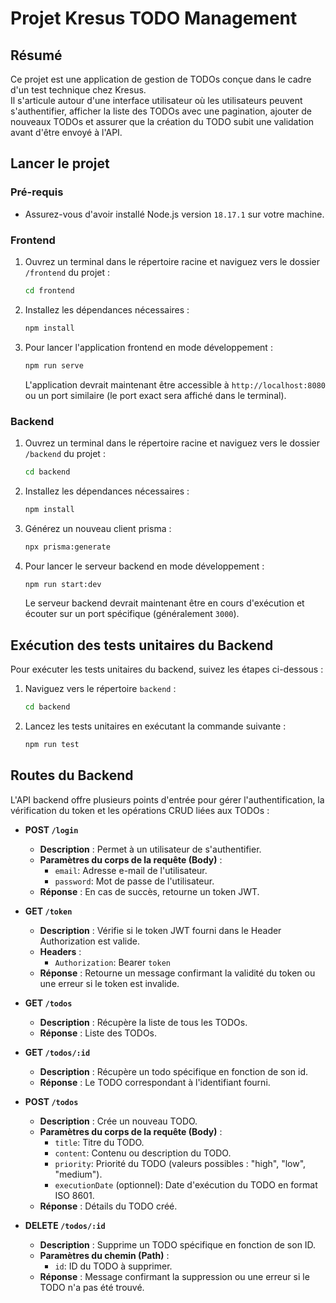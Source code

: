 # Projet Kresus TODO Management

## Résumé

Ce projet est une application de gestion de TODOs conçue dans le cadre d'un test technique chez Kresus.  
Il s'articule autour d'une interface utilisateur où les utilisateurs peuvent s'authentifier, afficher la liste des TODOs avec une pagination, ajouter de nouveaux TODOs et assurer que la création du TODO subit une validation avant d'être envoyé à l'API.

## Lancer le projet

### Pré-requis

- Assurez-vous d'avoir installé Node.js version `18.17.1` sur votre machine.

### Frontend

1. Ouvrez un terminal dans le répertoire racine et naviguez vers le dossier `/frontend` du projet :

   ```bash
   cd frontend
   ```

2. Installez les dépendances nécessaires :

   ```bash
   npm install
   ```

3. Pour lancer l'application frontend en mode développement :

   ```bash
   npm run serve
   ```

   L'application devrait maintenant être accessible à `http://localhost:8080` ou un port similaire (le port exact sera affiché dans le terminal).

### Backend

1. Ouvrez un terminal dans le répertoire racine et naviguez vers le dossier `/backend` du projet :

   ```bash
   cd backend
   ```

2. Installez les dépendances nécessaires :

   ```bash
   npm install
   ```

3. Générez un nouveau client prisma :

   ```bash
   npx prisma:generate
   ```

4. Pour lancer le serveur backend en mode développement :

   ```bash
   npm run start:dev
   ```

   Le serveur backend devrait maintenant être en cours d'exécution et écouter sur un port spécifique (généralement `3000`).

## Exécution des tests unitaires du Backend

Pour exécuter les tests unitaires du backend, suivez les étapes ci-dessous :

1. Naviguez vers le répertoire `backend` :

   ```bash
   cd backend
   ```

2. Lancez les tests unitaires en exécutant la commande suivante :
   ```bash
   npm run test
   ```

## Routes du Backend

L'API backend offre plusieurs points d'entrée pour gérer l'authentification, la vérification du token et les opérations CRUD liées aux TODOs :

- **POST `/login`**

  - **Description** : Permet à un utilisateur de s'authentifier.
  - **Paramètres du corps de la requête (Body)** :
    - `email`: Adresse e-mail de l'utilisateur.
    - `password`: Mot de passe de l'utilisateur.
  - **Réponse** : En cas de succès, retourne un token JWT.

- **GET `/token`**

  - **Description** : Vérifie si le token JWT fourni dans le Header Authorization est valide.
  - **Headers** :
    - `Authorization`: Bearer `token`
  - **Réponse** : Retourne un message confirmant la validité du token ou une erreur si le token est invalide.

- **GET `/todos`**

  - **Description** : Récupère la liste de tous les TODOs.
  - **Réponse** : Liste des TODOs.

- **GET `/todos/:id`**

  - **Description** : Récupère un todo spécifique en fonction de son id.
  - **Réponse** : Le TODO correspondant à l'identifiant fourni.

- **POST `/todos`**

  - **Description** : Crée un nouveau TODO.
  - **Paramètres du corps de la requête (Body)** :
    - `title`: Titre du TODO.
    - `content`: Contenu ou description du TODO.
    - `priority`: Priorité du TODO (valeurs possibles : "high", "low", "medium").
    - `executionDate` (optionnel): Date d'exécution du TODO en format ISO 8601.
  - **Réponse** : Détails du TODO créé.

- **DELETE `/todos/:id`**
  - **Description** : Supprime un TODO spécifique en fonction de son ID.
  - **Paramètres du chemin (Path)** :
    - `id`: ID du TODO à supprimer.
  - **Réponse** : Message confirmant la suppression ou une erreur si le TODO n'a pas été trouvé.

